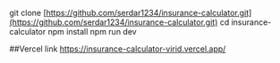 git clone [https://github.com/serdar1234/insurance-calculator.git](https://github.com/serdar1234/insurance-calculator.git)
cd insurance-calculator
npm install
npm run dev

##Vercel link
https://insurance-calculator-virid.vercel.app/
